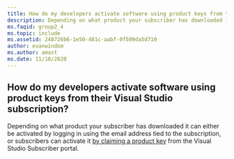 ```yaml
---
title: How do my developers activate software using product keys from their Visual Studio subscription?
description: Depending on what product your subscriber has downloaded it can either be activated by logging in using the email address tied to the...
ms.faqid: group2_4
ms.topic: include
ms.assetid: 248726b6-1e50-481c-aabf-0f509da5d710
author: evanwindom
ms.author: amast
ms.date: 11/10/2020
---
```


## How do my developers activate software using product keys from their Visual Studio subscription?

Depending on what product your subscriber has downloaded it can either be activated by logging in using the email address tied to the subscription, or subscribers can activate it [by claiming a product key](/visualstudio/subscriptions/product-keys) from the Visual Studio Subscriber portal.

